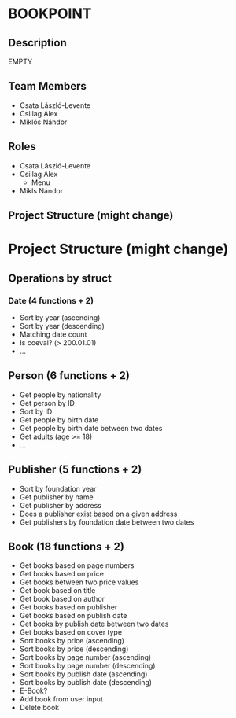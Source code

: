 # BOOKPOINT
## Description
EMPTY

## Team Members
- Csata László-Levente
- Csillag Alex
- Miklós Nándor

## Roles
- Csata László-Levente
- Csillag Alex
  - Menu
- Mikls Nándor
## Project Structure (might change)

# Project Structure (might change)
## Operations by struct
### Date (4 functions + 2)
- Sort by year (ascending)
- Sort by year (descending)
- Matching date count
- Is coeval? (> 200.01.01)
- ...

## Person (6 functions + 2)
- Get people by nationality
- Get person by ID
- Sort by ID
- Get people by birth date
- Get people by birth date between two dates
- Get adults (age >= 18)
- ...

## Publisher (5 functions + 2)
- Sort by foundation year
- Get publisher by name
- Get publisher by address
- Does a publisher exist based on a given address
- Get publishers by foundation date between two dates

## Book (18 functions + 2)
- Get books based on page numbers
- Get books based on price
- Get books between two price values
- Get book based on title
- Get book based on author
- Get books based on publisher
- Get books based on publish date
- Get books by publish date between two dates
- Get books based on cover type
- Sort books by price (ascending)
- Sort books by price (descending)
- Sort books by page number (ascending)
- Sort books by page number (descending)
- Sort books by publish date (ascending)
- Sort books by publish date (descending)
- E-Book?
- Add book from user input
- Delete book
